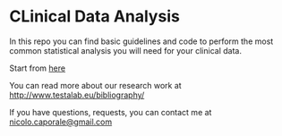 # CLinical Data Analysis

In this repo you can find basic guidelines and code to perform the most common statistical analysis you will need for your clinical data.

Start from [here](ClinicalDataAnalysis.html)

You can read more about our research work at http://www.testalab.eu/bibliography/


If you have questions, requests, you can contact me at nicolo.caporale@gmail.com
